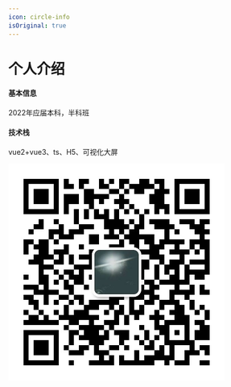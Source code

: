 ```yaml
---
icon: circle-info
isOriginal: true
---
```

# 个人介绍

#### 基本信息

2022年应届本科，半科班

#### 技术栈

vue2+vue3、ts、H5、可视化大屏

![1723098673523](image/intro/1723098673523.png)
